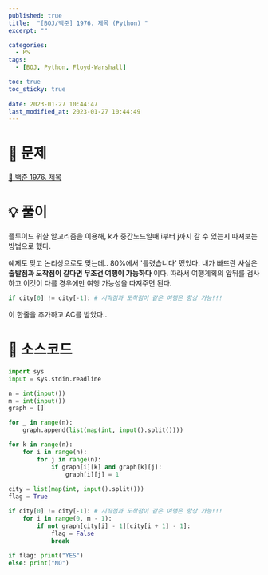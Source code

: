 ```yaml
---
published: true
title:  "[BOJ/백준] 1976. 제목 (Python) "
excerpt: ""

categories:
  - PS
tags:
  - [BOJ, Python, Floyd-Warshall]

toc: true
toc_sticky: true
 
date: 2023-01-27 10:44:47
last_modified_at: 2023-01-27 10:44:49
---
```

# 🔎 문제
[🔗 백준 1976. 제목](https://www.acmicpc.net/problem/1976)

# 💡 풀이
플루이드 워샬 알고리즘을 이용해, k가 중간노드일때 i부터 j까지 갈 수 있는지 따져보는 방법으로 했다.

예제도 맞고 논리상으로도 맞는데.. 80%에서 '틀렸습니다' 떴었다. 내가 빠뜨린 사실은 **출발점과 도착점이 같다면 무조건 여행이 가능하다** 이다. 따라서 여행계획의 앞뒤를 검사하고 이것이 다를 경우에만 여행 가능성을 따져주면 된다.

```python
if city[0] != city[-1]: # 시작점과 도착점이 같은 여행은 항상 가능!!!
```

이 한줄을 추가하고 AC를 받았다..

# 📃 소스코드
```python
import sys
input = sys.stdin.readline

n = int(input())
m = int(input())
graph = []

for _ in range(n):
    graph.append(list(map(int, input().split())))

for k in range(n):
    for i in range(n):
        for j in range(n):
            if graph[i][k] and graph[k][j]:
                graph[i][j] = 1
                
city = list(map(int, input().split()))
flag = True

if city[0] != city[-1]: # 시작점과 도착점이 같은 여행은 항상 가능!!!
    for i in range(0, m - 1):
        if not graph[city[i] - 1][city[i + 1] - 1]:
            flag = False
            break
    
if flag: print("YES")
else: print("NO")
```
<br>